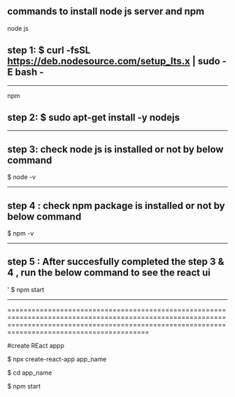 commands to install node js server and npm 
-------------------------------------------

node js 

## step 1:  $ curl -fsSL https://deb.nodesource.com/setup_lts.x | sudo -E bash -

---------------------------------------------------------------------------
npm 

## step 2: $  sudo apt-get install -y nodejs

--------------------------------------------------------------------
## step 3: check node js is installed or not by below command 

$ node -v 

-----------------------------------------------------------------
## step 4 : check npm package is installed or not by below command 

$ npm -v

--------------------------------------------------------------
## step 5 : After succesfully completed  the step 3 & 4 , run the below command to see the react ui 
'
$ npm start



--------------------------------------------------------------------



=====================================================================================================================================================================================================


#create REact appp

$  npx create-react-app app_name

$ cd app_name

$ npm start 
